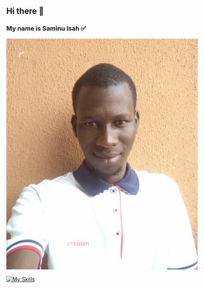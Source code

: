 ## Hi there 👋
### My name is Saminu Isah ✅
<img src = "MyPicture.png" />


[![My Skills](https://skillicons.dev/icons?i=c,cpp,css,html,aws,react&perline=3)](https://skillicons.dev)
<!--
**Saminu3110c/Saminu3110c** is a ✨ _special_ ✨ repository because its `README.md` (this file) appears on your GitHub profile.

Here are some ideas to get you started:

- 🔭 I’m currently working on ...
- 🌱 I’m currently learning ...
- 👯 I’m looking to collaborate on ...
- 🤔 I’m looking for help with ...
- 💬 Ask me about ...
- 📫 How to reach me: ...
- 😄 Pronouns: ...
- ⚡ Fun fact: ...

 - Follow the links for emoji and some icons
  https://emojipedia.org/

  https://github.com/tandpfun/skill-icons#readme
-->
